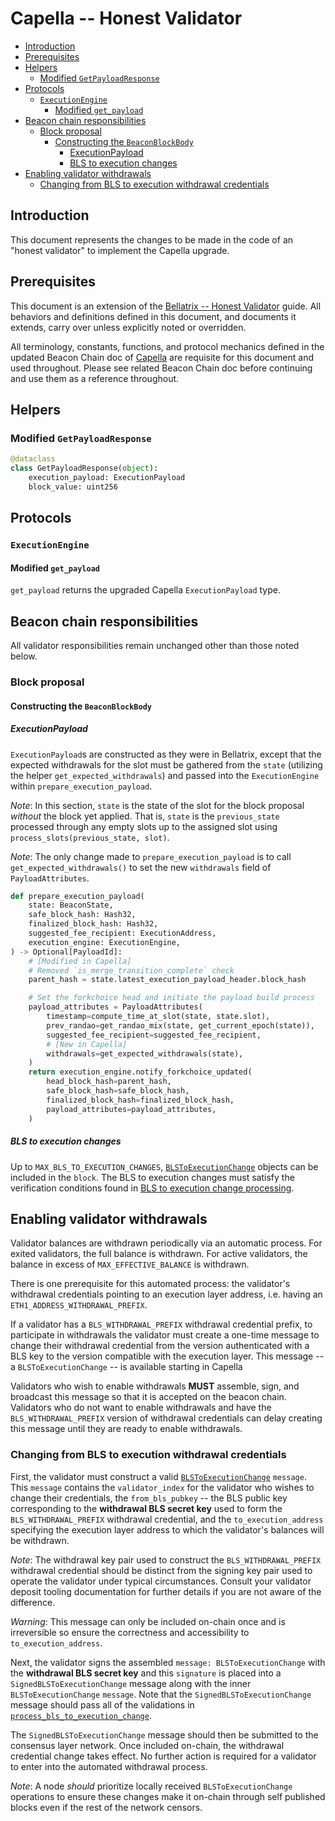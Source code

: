 # Capella -- Honest Validator

<!-- mdformat-toc start --slug=github --no-anchors --maxlevel=6 --minlevel=2 -->

- [Introduction](#introduction)
- [Prerequisites](#prerequisites)
- [Helpers](#helpers)
  - [Modified `GetPayloadResponse`](#modified-getpayloadresponse)
- [Protocols](#protocols)
  - [`ExecutionEngine`](#executionengine)
    - [Modified `get_payload`](#modified-get_payload)
- [Beacon chain responsibilities](#beacon-chain-responsibilities)
  - [Block proposal](#block-proposal)
    - [Constructing the `BeaconBlockBody`](#constructing-the-beaconblockbody)
      - [ExecutionPayload](#executionpayload)
      - [BLS to execution changes](#bls-to-execution-changes)
- [Enabling validator withdrawals](#enabling-validator-withdrawals)
  - [Changing from BLS to execution withdrawal credentials](#changing-from-bls-to-execution-withdrawal-credentials)

<!-- mdformat-toc end -->

## Introduction

This document represents the changes to be made in the code of an "honest
validator" to implement the Capella upgrade.

## Prerequisites

This document is an extension of the
[Bellatrix -- Honest Validator](../bellatrix/validator.md) guide. All behaviors
and definitions defined in this document, and documents it extends, carry over
unless explicitly noted or overridden.

All terminology, constants, functions, and protocol mechanics defined in the
updated Beacon Chain doc of [Capella](./beacon-chain.md) are requisite for this
document and used throughout. Please see related Beacon Chain doc before
continuing and use them as a reference throughout.

## Helpers

### Modified `GetPayloadResponse`

```python
@dataclass
class GetPayloadResponse(object):
    execution_payload: ExecutionPayload
    block_value: uint256
```

## Protocols

### `ExecutionEngine`

#### Modified `get_payload`

`get_payload` returns the upgraded Capella `ExecutionPayload` type.

## Beacon chain responsibilities

All validator responsibilities remain unchanged other than those noted below.

### Block proposal

#### Constructing the `BeaconBlockBody`

##### ExecutionPayload

`ExecutionPayload`s are constructed as they were in Bellatrix, except that the
expected withdrawals for the slot must be gathered from the `state` (utilizing
the helper `get_expected_withdrawals`) and passed into the `ExecutionEngine`
within `prepare_execution_payload`.

*Note*: In this section, `state` is the state of the slot for the block proposal
_without_ the block yet applied. That is, `state` is the `previous_state`
processed through any empty slots up to the assigned slot using
`process_slots(previous_state, slot)`.

*Note*: The only change made to `prepare_execution_payload` is to call
`get_expected_withdrawals()` to set the new `withdrawals` field of
`PayloadAttributes`.

```python
def prepare_execution_payload(
    state: BeaconState,
    safe_block_hash: Hash32,
    finalized_block_hash: Hash32,
    suggested_fee_recipient: ExecutionAddress,
    execution_engine: ExecutionEngine,
) -> Optional[PayloadId]:
    # [Modified in Capella]
    # Removed `is_merge_transition_complete` check
    parent_hash = state.latest_execution_payload_header.block_hash

    # Set the forkchoice head and initiate the payload build process
    payload_attributes = PayloadAttributes(
        timestamp=compute_time_at_slot(state, state.slot),
        prev_randao=get_randao_mix(state, get_current_epoch(state)),
        suggested_fee_recipient=suggested_fee_recipient,
        # [New in Capella]
        withdrawals=get_expected_withdrawals(state),
    )
    return execution_engine.notify_forkchoice_updated(
        head_block_hash=parent_hash,
        safe_block_hash=safe_block_hash,
        finalized_block_hash=finalized_block_hash,
        payload_attributes=payload_attributes,
    )
```

##### BLS to execution changes

Up to `MAX_BLS_TO_EXECUTION_CHANGES`,
[`BLSToExecutionChange`](./beacon-chain.md#blstoexecutionchange) objects can be
included in the `block`. The BLS to execution changes must satisfy the
verification conditions found in
[BLS to execution change processing](./beacon-chain.md#new-process_bls_to_execution_change).

## Enabling validator withdrawals

Validator balances are withdrawn periodically via an automatic process. For
exited validators, the full balance is withdrawn. For active validators, the
balance in excess of `MAX_EFFECTIVE_BALANCE` is withdrawn.

There is one prerequisite for this automated process: the validator's withdrawal
credentials pointing to an execution layer address, i.e. having an
`ETH1_ADDRESS_WITHDRAWAL_PREFIX`.

If a validator has a `BLS_WITHDRAWAL_PREFIX` withdrawal credential prefix, to
participate in withdrawals the validator must create a one-time message to
change their withdrawal credential from the version authenticated with a BLS key
to the version compatible with the execution layer. This message -- a
`BLSToExecutionChange` -- is available starting in Capella

Validators who wish to enable withdrawals **MUST** assemble, sign, and broadcast
this message so that it is accepted on the beacon chain. Validators who do not
want to enable withdrawals and have the `BLS_WITHDRAWAL_PREFIX` version of
withdrawal credentials can delay creating this message until they are ready to
enable withdrawals.

### Changing from BLS to execution withdrawal credentials

First, the validator must construct a valid
[`BLSToExecutionChange`](./beacon-chain.md#blstoexecutionchange) `message`. This
`message` contains the `validator_index` for the validator who wishes to change
their credentials, the `from_bls_pubkey` -- the BLS public key corresponding to
the **withdrawal BLS secret key** used to form the `BLS_WITHDRAWAL_PREFIX`
withdrawal credential, and the `to_execution_address` specifying the execution
layer address to which the validator's balances will be withdrawn.

*Note*: The withdrawal key pair used to construct the `BLS_WITHDRAWAL_PREFIX`
withdrawal credential should be distinct from the signing key pair used to
operate the validator under typical circumstances. Consult your validator
deposit tooling documentation for further details if you are not aware of the
difference.

*Warning*: This message can only be included on-chain once and is irreversible
so ensure the correctness and accessibility to `to_execution_address`.

Next, the validator signs the assembled `message: BLSToExecutionChange` with the
**withdrawal BLS secret key** and this `signature` is placed into a
`SignedBLSToExecutionChange` message along with the inner `BLSToExecutionChange`
`message`. Note that the `SignedBLSToExecutionChange` message should pass all of
the validations in
[`process_bls_to_execution_change`](./beacon-chain.md#new-process_bls_to_execution_change).

The `SignedBLSToExecutionChange` message should then be submitted to the
consensus layer network. Once included on-chain, the withdrawal credential
change takes effect. No further action is required for a validator to enter into
the automated withdrawal process.

*Note*: A node *should* prioritize locally received `BLSToExecutionChange`
operations to ensure these changes make it on-chain through self published
blocks even if the rest of the network censors.
